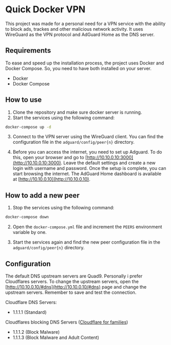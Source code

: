 # Quick Docker VPN

This project was made for a personal need for a VPN service with the ability to block ads, trackes and other malicious network activity. It uses WireGuard as the VPN protocol and AdGuard Home as the DNS server.

## Requirements

To ease and speed up the installation process, the project uses Docker and Docker Compose. So, you need to have both installed on your server.

-   Docker
-   Docker Compose

## How to use

1. Clone the repository and make sure docker server is running.
2. Start the services using the following command:

```bash
docker-compose up -d
```

3. Connect to the VPN server using the WireGuard client. You can find the configuration file in the `adguard/config/peer{n}` directory.

4. Before you can access the internet, you need to set up Adguard. To do this, open your browser and go to [http://10.10.0.10:3000](http://10.10.0.10:3000). Leave the default settings and create a new login with username and password. Once the setup is complete, you can start browsing the internet. The AdGuard Home dashboard is available at [http://10.10.0.10](http://10.10.0.10).

## How to add a new peer

1. Stop the services using the following command:

```bash
docker-compose down
```

2. Open the `docker-compose.yml` file and increment the `PEERS` environment variable by one.

3. Start the services again and find the new peer configuration file in the `adguard/config/peer{n}` directory.

## Configuration

The default DNS upstream servers are Quad9. Personally i prefer Cloudflares servers. To change the upstream servers, open the [http://10.10.0.10/#dns](http://10.10.0.10/#dns) page and change the upstream servers. Remember to save and test the connection.

Cloudflare DNS Servers:

-   1.1.1.1 (Standard)

Cloudflares blocking DNS Servers ([Cloudflare for families](https://blog.cloudflare.com/introducing-1-1-1-1-for-families/))

-   1.1.1.2 (Block Malware)
-   1.1.1.3 (Block Malware and Adult Content)
